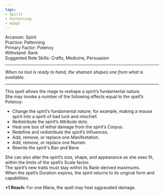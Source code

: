 ```yaml
---
tags:
- Spirit
- Patterning
- Adept
---
```


Arcanum: Spirit\
Practice: Patterning\
Primary Factor: Potency\
Withstand: Rank\
Suggested Rote Skills: Crafts, Medicine, Persuasion

---

_When no tool is ready to hand, the shaman shapes one from what is available._

---

This spell allows the mage to reshape a spirit’s fundamental nature.\
She may invoke a number of the following effects equal to the spell’s Potency:
- Change the spirit’s fundamental nature; for example, making a mouse spirit into a spirit of bad luck and mischief.
- Redistribute the spirit’s Attribute dots.
- Heal one box of lethal damage from the spirit’s Corpus.
- Redefine and redistribute the spirit’s Influences.
- Add, remove, or replace one Manifestation.
- Add, remove, or replace one Numen
- Rewrite the spirit's Ban and Bane

She can also alter the spirit’s size, shape, and appearance as she sees fit, within the limits of the spell’s Scale factor.\
The spirit’s new traits must stay within its Rank-derived maximums.\
When the spell’s Duration expires, the spirit returns to its original form and capabilities.

**+1 Reach:** For one Mana, the spell may heal aggravated damage.
